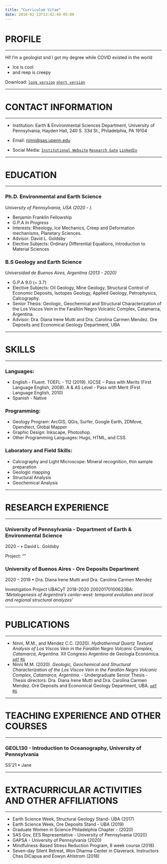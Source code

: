 ```yaml
---
title: "Curriculum Vitae"
date: 2018-02-13T13:42:49-05:00
---
```

# PROFILE
--------------------------------------------------------------------------------
HI! I’m a geologist snd I got my degree while COVID existed in the world
- Ice is cool
- and reep is creepy 

Download: [`long version`](https://docs.google.com/document/d/1sO3dQuLYV-o3EGTUCLtGFWCMPZ95O1_43zXR0SPs4lo/edit?usp=sharing)   [`short version`](http://localhost:1313/cv/#profile)

----------------------------------------------------------

# CONTACT INFORMATION
----------------------------------------------------------
* Institution: Earth & Environmental Sciences Department, University of Pennsylvania, Hayden Hall, 240 S. 33d St., Philadelphia, PA 19104

* Email: ninni@sas.upenn.edu

* Social Media: [`Institutional Website`](http://earth.sas.upenn.edu/people/maria-micaela-ninni)  [`Research Gate`](http://researchgate.net/profile/maria_ninni)  [`LinkedIn`](http://linkedin.com/in/mninni)
----------------------------------------------------------
# EDUCATION
----------------------------------------------------------

### Ph.D. Environmental and Earth Science
*University of Pennsylvania, USA (2020 - ).*
- Benjamin Franklin Fellowship
- G.P.A *In Progress*
- Interests: Rheology, Ice Mechanics, Creep and Deformation mechanisms, Planetary Sciences. 
- Advisor: David L. Goldsby
- Elective Subjects: Ordinary Differential Equations, Introduction to Material Sciences

### B.S Geology and Earth Science
*Universidad de Buenos Aires, Argentina  (2013 - 2020)*
- G.P.A 9.0 (~ 3.7)
- Elective Subjects: Oil Geology, Mine Geology, Structural Control of Economic Deposits, Isotopes Geology, Applied Geology, Petrophysics, Calcography. 
- Senior Thesis: Geologic, Geochemical and Structural Characterization of the Los Viscos Vein in the Farallón Negro Volcanic Complex, Catamarca, Argentina. 
- Advisor: Dra. Diana Irene Mutti and Dra. Carolina Carmen Mendez. Ore Deposits and Economical Geology Department, UBA
----------------------------------------------------------
# SKILLS
----------------------------------------------------------
### Languages:
- English - Fluent. TOEFL - 112 (2019). IGCSE – Pass with Merits (First Language English, 2008). 
A & AS Level - Pass with Merit (First Language English, 2010) 
- Spanish - Native
### Programming: 
- Geology Program: ArcGIS, QGis, Surfer, Google Earth, 2DMove, Opendtect, Global Mapper
- Graphic Design: Inkscape, Photoshop.
- Other Programming Languages: Hugo, HTML, and CSS.
### Laboratory and Field Skills:
- Calcography and Light Microscope: Mineral recognition, thin sample preparation
- Geologic mapping
- Structural Analysis
- Geochemical Analysis
----------------------------------------------------------
# RESEARCH EXPERIENCE
----------------------------------------------------------
### University of Pennsylvania - Department of Earth & Environmental Science
2020 – • David L. Goldsby

Project: “”

### University of Buenos Aires - Ore Deposits Department
2020 – 2019 • Dra. Diana Irene Mutti and Dra. Carolina Carmen Mendez

Investigation Project UBACyT 2018-2020 20020170100623BA: *‘Metalogenesis of Argentina’s center-west: temporal evolution and local and regional structural analyzes’* 

----------------------------------------------------------
# PUBLICATIONS
----------------------------------------------------------
- Ninni, M.M., and Mendez C.C. (2020). *Hydrothermal Quartz Textural Analysis of Los Viscos Vein in the Farallón Negro Volcanic Complex, Catamarca, Argentina.* XII Congreso Argentino de Geologia Económica. [`pdf`](http://localhost:1313/cv/#profile) [`RG`](http://localhost:1313/cv/#profile)
- Ninni M.M. (2020). *Geologic, Geochemical and Structural Characterization of the Los Viscos Vein in the Farallón Negro Volcanic Complex, Catamarca, Argentina.* - Undergraduate Senior Thesis - Thesis directors: Dra. Diana Irene Mutti and Dra. Carolina Carmen Mendez. Ore Deposits and Economical Geology Department, UBA. [`pdf`](http://localhost:1313/cv/#profile) [`RG`](http://localhost:1313/cv/#profile)
----------------------------------------------------------
# TEACHING EXPERIENCE AND OTHER COURSES
----------------------------------------------------------
### GEOL130 - Introduction to Oceanography, University of Pennsylvania
SS'21 • Jane

----------------------------------------------------------
# EXTRACURRICULAR ACTIVITIES AND OTHER AFFILIATIONS
----------------------------------------------------------
- Earth Science Week, Structural Geology Stand- UBA (2017)
- Earth Science Week, Ore Deposits Stand - UBA (2019)
- Graduate Women in Science Philadelphia Chapter -                      (2020)
- SAS Gov, EES Representative - University of Pennsylvania 					(2020)
- GAPSA - University of Pennsylvania								(2020)
- Mindfulness-Based Stress Reduction Program, 8 week course 				(2018)
- Seven-day Silent Retreat, Won Dharma Center in Claverack. Instructors Chas DiCapua and Éowyn Ahlstrom (2018)

